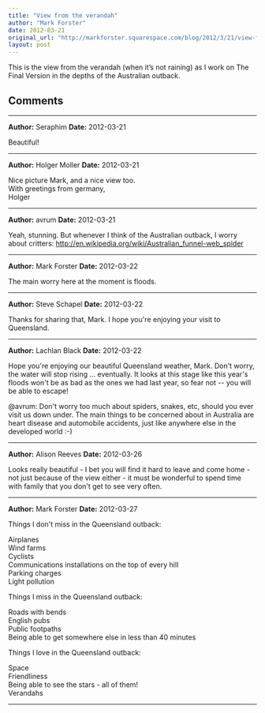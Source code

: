 ```yaml
---
title: "View from the verandah"
author: "Mark Forster"
date: 2012-03-21
original_url: "http://markforster.squarespace.com/blog/2012/3/21/view-from-the-verandah.html"
layout: post
---
```


This is the view from the verandah (when it’s not raining) as I work on The Final Version in the depths of the Australian outback.


## Comments

---

**Author:** Seraphim
**Date:** 2012-03-21

Beautiful!

---

**Author:** Holger Moller
**Date:** 2012-03-21

Nice picture Mark, and a nice view too.  
With greetings from germany,  
Holger

---

**Author:** avrum
**Date:** 2012-03-21

Yeah, stunning. But whenever I think of the Australian outback, I worry about critters: <http://en.wikipedia.org/wiki/Australian_funnel-web_spider>

---

**Author:** Mark Forster
**Date:** 2012-03-22

The main worry here at the moment is floods.

---

**Author:** Steve Schapel
**Date:** 2012-03-22

Thanks for sharing that, Mark. I hope you're enjoying your visit to Queensland.

---

**Author:** Lachlan Black
**Date:** 2012-03-22

Hope you're enjoying our beautiful Queensland weather, Mark. Don't worry, the water will stop rising ... eventually. It looks at this stage like this year's floods won't be as bad as the ones we had last year, so fear not -- you will be able to escape!  
  
@avrum: Don't worry too much about spiders, snakes, etc, should you ever visit us down under. The main things to be concerned about in Australia are heart disease and automobile accidents, just like anywhere else in the developed world :-)

---

**Author:** Alison Reeves
**Date:** 2012-03-26

Looks really beautiful - I bet you will find it hard to leave and come home - not just because of the view either - it must be wonderful to spend time with family that you don't get to see very often.

---

**Author:** Mark Forster
**Date:** 2012-03-27

Things I don't miss in the Queensland outback:  
  
Airplanes  
Wind farms  
Cyclists  
Communications installations on the top of every hill  
Parking charges  
Light pollution  
  
Things I miss in the Queensland outback:  
  
Roads with bends  
English pubs  
Public footpaths  
Being able to get somewhere else in less than 40 minutes  
  
Things I love in the Queensland outback:  
  
Space  
Friendliness  
Being able to see the stars - all of them!  
Verandahs

---
